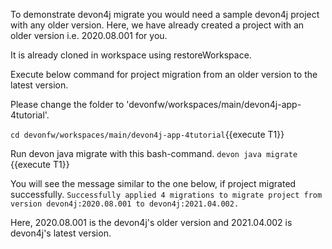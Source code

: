 To demonstrate devon4j migrate you would need a sample devon4j project with any older version. Here, we have already created a project with an older version i.e. 2020.08.001 for you. 

It is already cloned in workspace using restoreWorkspace.

Execute below command for project migration from an older version to the latest version.


Please change the folder to &#39;devonfw/workspaces/main/devon4j-app-4tutorial&#39;.

`cd devonfw/workspaces/main/devon4j-app-4tutorial`{{execute T1}}

Run devon java migrate with this bash-command.
`devon java migrate `{{execute T1}} 

You will see the message similar to the one below, if project migrated successfully.
`Successfully applied 4 migrations to migrate project from version devon4j:2020.08.001 to devon4j:2021.04.002.`

Here, 2020.08.001 is the devon4j&#39;s older version and 2021.04.002 is devon4j&#39;s latest version.



